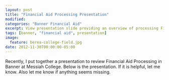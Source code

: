 ```yaml
---
layout: post
title: "Financial Aid Processing Presentation"
modified:
categories: "Banner Financial Aid"
excerpt: View presentation slide providing an overview of processing Financial Aid in Banner.
tags: [banner, "financial aid", presentation]
image:
  feature: berea-college-field.jpg
date: 2012-11-30T00:00:00-05:00
---
```


Recently, I put together a presentation to review Financial Aid Processing in Banner at Messiah College. Below is the presentation. If it is helpful, let me know. Also let me know if anything seems missing.

<script async class="speakerdeck-embed" data-id="32c539f01c9801309fe31231380e9c7e" data-ratio="1.33333333333333" src="//speakerdeck.com/assets/embed.js"></script>